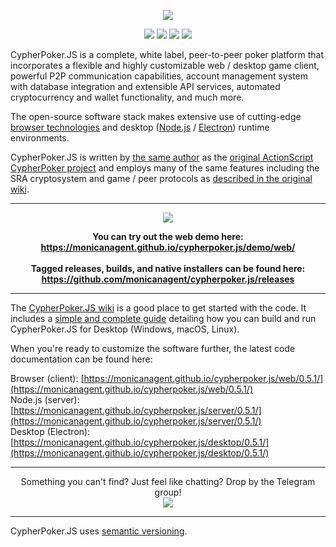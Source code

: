<p align="center"><img src="https://user-images.githubusercontent.com/9059336/53623709-de91ae80-3bcb-11e9-88ec-e3395fd06152.png"></p>
<p align="center"><a href="https://github.com/monicanagent/cypherpoker.js/commits/master"><img src="https://img.shields.io/github/last-commit/monicanagent/cypherpoker.js.svg"/></a> <a href="https://github.com/monicanagent/cypherpoker.js/releases"><img src="https://img.shields.io/github/release/monicanagent/cypherpoker.js.svg"/></a> <a href="https://github.com/monicanagent/cypherpoker.js/issues"><img src="https://img.shields.io/github/issues/monicanagent/cypherpoker.js.svg?style=flat-square"/></a> <a href="https://www.codetriage.com/monicanagent/cypherpoker.js"><img src="https://www.codetriage.com/monicanagent/cypherpoker.js/badges/users.svg"/></a>
</p>
<p>CypherPoker.JS is a complete, white label, peer-to-peer poker platform that incorporates a flexible and highly customizable web / desktop game client, powerful P2P communication capabilities, account management system with database integration and extensible API services, automated cryptocurrency and wallet functionality, and much more.</p>


<p>The open-source software stack makes extensive use of cutting-edge <a href="https://www.ecma-international.org/ecma-262/8.0/">browser technologies</a> and desktop (<a href="https://nodejs.org/en/">Node.js</a> / <a href="https://electronjs.org/">Electron</a>) runtime environments.</p>

<p>CypherPoker.JS is written by <a href=https://github.com/monicanagent/">the same author</a> as the <a href="https://github.com/monicanagent/cypherpoker">original ActionScript CypherPoker project</a> and employs many of the same features including the SRA cryptosystem and game / peer protocols as <a href="https://github.com/monicanagent/cypherpoker/wiki">described in the original wiki</a>.</p>

***
<p align="center"><img src="https://user-images.githubusercontent.com/9059336/53627116-94152f80-3bd5-11e9-8639-02819305018d.png"/></p>

<p align="center">
<b>You can try out the web demo here:<br/><a href="https://monicanagent.github.io/cypherpoker.js/demo/web/">https://monicanagent.github.io/cypherpoker.js/demo/web/</a></b><br/>
<br/>
<b>Tagged releases, builds, and native installers can be found here:<br/><a href="https://github.com/monicanagent/cypherpoker.js/releases">https://github.com/monicanagent/cypherpoker.js/releases</a></b>
</p>

***
The [CypherPoker.JS wiki](https://github.com/monicanagent/cypherpoker.js/wiki) is a good place to get started with the code. It includes a [simple and complete guide](https://github.com/monicanagent/cypherpoker.js/wiki/Building-and-Running-CypherPoker.JS-for-Desktop) detailing how you can build and run CypherPoker.JS for Desktop (Windows, macOS, Linux).

When you're ready to customize the software further, the latest code documentation can be found here:

Browser (client): [https://monicanagent.github.io/cypherpoker.js/web/0.5.1/](https://monicanagent.github.io/cypherpoker.js/web/0.5.1/)<br/>
Node.js (server): [https://monicanagent.github.io/cypherpoker.js/server/0.5.1/](https://monicanagent.github.io/cypherpoker.js/server/0.5.1/)<br/>
Desktop (Electron): [https://monicanagent.github.io/cypherpoker.js/desktop/0.5.1/](https://monicanagent.github.io/cypherpoker.js/desktop/0.5.1/)
***
<p align="center">Something you can't find? Just feel like chatting? Drop by the Telegram group!<br/>
<a href="https://t.me/cypherpokerjs" target="_blank"><img src="https://img.shields.io/static/v1.svg?style=for-the-badge&logo=telegram&label=TELEGRAM&message=CypherPoker.JS%20Group&color=blue" /></a></p>

***
CypherPoker.JS uses [semantic versioning](https://semver.org/).
